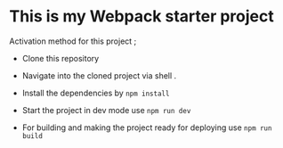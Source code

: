 # This is my Webpack starter project 

Activation method  for this project ;

- Clone this repository 

- Navigate into the cloned project via shell . 

- Install the dependencies by ` npm install `

- Start the project in dev mode use `npm run dev`

- For building and making the project ready for deploying use `npm run build ` 